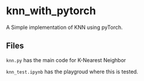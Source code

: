 # knn_with_pytorch

A Simple implementation of  KNN using pyTorch.

## Files

`knn.py` has the main code for K-Nearest Neighbor

`knn_test.ipynb` has the playgroud where this is tested.